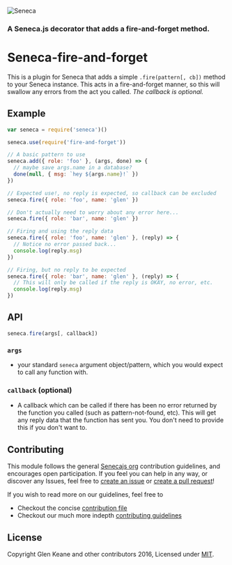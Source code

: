 ![Seneca](http://senecajs.org/files/assets/seneca-logo.png)
### A Seneca.js decorator that adds a fire-and-forget method.

# Seneca-fire-and-forget
This is a plugin for Seneca that adds a simple `.fire(pattern[, cb])` method to
your Seneca instance. This acts in a fire-and-forget manner, so this will
swallow any errors from the act you called. _The callback is optional._

## Example
```javascript
var seneca = require('seneca')()

seneca.use(require('fire-and-forget'))

// A basic pattern to use
seneca.add({ role: 'foo' }, (args, done) => {
  // maybe save args.name in a database?
  done(null, { msg: `hey ${args.name}!` })
})

// Expected use!, no reply is expected, so callback can be excluded
seneca.fire({ role: 'foo', name: 'glen' })

// Don't actually need to worry about any error here...
seneca.fire({ role: 'bar', name: 'glen' })

// Firing and using the reply data
seneca.fire({ role: 'foo', name: 'glen' }, (reply) => {
  // Notice no error passed back...
  console.log(reply.msg)
})

// Firing, but no reply to be expected
seneca.fire({ role: 'bar', name: 'glen' }, (reply) => {
  // This will only be called if the reply is OKAY, no error, etc.
  console.log(reply.msg)
})

```

## API
```javascript
seneca.fire(args[, callback])
```

### `args`

  - your standard  `seneca` argument object/pattern, which you would expect to call any function with.

### `callback` (optional)

  - A callback which can be called if there has been no error returned by the function you called (such as pattern-not-found, etc). This will get any reply data that the function has sent you. You don't need to provide this if you don't want to.

## Contributing

This module follows the general [Senecajs org][senecaOrg] contribution guidelines, and encourages open participation. If you feel you can help in any way, or discover any Issues, feel free to [create an issue][issue] or [create a pull request][pr]!

If you wish to read more on our guidelines, feel free to

  - Checkout the concise [contribution file][contrib]
  - Checkout our much more indepth [contributing guidelines][contribGuide]

## License
Copyright Glen Keane and other contributors 2016, Licensed under [MIT][].

[senecaOrg]: https://github.com/senecajs/
[issue]: https://github.com/senecajs/seneca-fire-and-forget/issues
[pr]:https://github.com/senecajs/seneca-fire-and-forget/pulls
[MIT]: ./LICENSE
[contrib]: ./CONTRIBUTING.md
[contribGuide]: http://senecajs.org/contribute/
